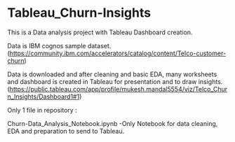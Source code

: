 # Tableau_Churn-Insights
This is a Data analysis project with Tableau Dashboard creation.

Data is IBM cognos sample dataset.(https://community.ibm.com/accelerators/catalog/content/Telco-customer-churn)

Data is downloaded and after cleaning and basic EDA, many worksheets and dashboard is created in Tableau for presentation and to draw insights.
(https://public.tableau.com/app/profile/mukesh.mandal5554/viz/Telco_Churn_Insights/Dashboard1#1)

Only 1 file in repository :

Churn-Data_Analysis_Notebook.ipynb -Only Notebook for data cleaning, EDA and preparation to send to Tableau.
